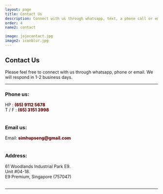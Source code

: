 ```yaml
---
layout: page
title: Contact Us 
description: Connect with us through whatsapp, text, a phone call or email.
order: 4
name2: contact

image: jojocontact.jpg
image2: iconblur.jpg
---
```

<section>
<h2>Contact Us</h2>

Please feel free to connect with us through whatsapp, phone or email.
We will respond in 1-2 business days.

<hr/>
<div class="box alt">
	<div class="row uniform 50%">
		<div class="6u 12u(small)">
			<h3> Phone us: </h3>
			HP    : <b style="font-weight: 800; font-size: 1em; color: #660000"> (65) 9112 5678 </b> <br />
			T / F : <b style="font-weight: 800; font-size: 1em; color: #660000"> (65) 3151 3998 </b> <br />
			<br/>
			<h3> Email us: </h3>
			Email: <b style="font-weight: 800; font-size: 1em; color: #660000">simhupseng@gmail.com </b> <br /> <br/>
			<h3> Address:</h3>
			61 Woodlands Industrial Park E9. <br />
			Unit #04-18. <br />
			E9 Premium, Singapore (757047)  <br />
		</div>
		<div class="6u 12u(small)">
			<br />
			<gmp-map center="1.449490, 103.798968" zoom="14" map-id="DEMO_MAP_ID" style="height: 400px">
      			<gmp-advanced-marker
      			  position="1.449490, 103.798968" 
      			  title="Sim Hup Seng Services"
      			></gmp-advanced-marker>
			</gmp-map>
			</div>
		</div>
</div>
<hr />
</section>
